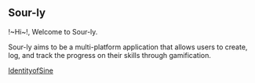 ## Sour-ly

!~Hi~!, Welcome to Sour-ly.

Sour-ly aims to be a multi-platform application that allows users to create, log, and track the progress on their skills through gamification.

[IdentityofSine](https://github.com/Identityofsine) 

